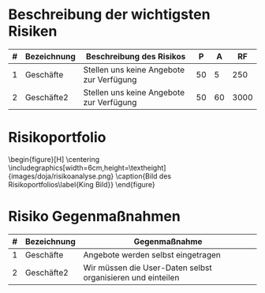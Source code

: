 # Beschreibung der wichtigsten Risiken


| #   | Bezeichnung | Beschreibung des Risikos                 | P   | A   | RF   |
| --- | ----------- | ---------------------------------------- | --- | --- | ---- |
| 1   | Geschäfte   | Stellen uns keine Angebote zur Verfügung | 50  | 5   | 250  |
| 2   | Geschäfte2  | Stellen uns keine Angebote zur Verfügung | 50  | 60  | 3000 |

# Risikoportfolio

\begin{figure}[H]
\centering
\includegraphics[width=6cm,height=\textheight]{images/doja/risikoanalyse.png}
\caption{Bild des Risikoportfolios\label{King Bild}}
\end{figure}

# Risiko Gegenmaßnahmen

| #   | Bezeichnung | Gegenmaßnahme                                               |
| --- | ----------- | ----------------------------------------------------------- |
| 1   | Geschäfte   | Angebote werden selbst eingetragen                          |
| 2   | Geschäfte2  | Wir müssen die User-Daten selbst organisieren und einteilen |
